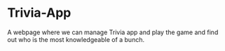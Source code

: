 # Trivia-App
A webpage where we can manage Trivia app and play the game and find out who is the most knowledgeable of a bunch. 
